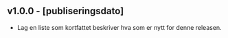 ## v1.0.0 - [publiseringsdato]

* Lag en liste som kortfattet beskriver hva som er nytt for denne releasen.
